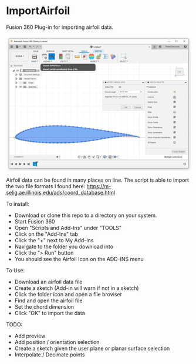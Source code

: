 # ImportAirfoil
Fusion 360 Plug-in for importing airfoil data.

![Screenshot][screenshot_original]

[screenshot_original]: https://github.com/bobm123/ImportAirfoil/blob/master/ScreenShot-640.png

Airfoil data can be found in many places on line. The script is able to import the two file formats I found here:
https://m-selig.ae.illinois.edu/ads/coord_database.html

To install:
- Download or clone this repo to a directory on your system.
- Start Fusion 360
- Open "Scripts and Add-Ins" under "TOOLS"
- Click on the "Add-Ins" tab
- Click the "+" next to My Add-Ins
- Navigate to the folder you download into
- Click the "> Run" button
- You should see the Airfoil Icon on the ADD-INS menu

To Use:
- Download an airfoil data file
- Create a sketch (Add-in will warn if not in a sketch)
- Click the folder icon and open a file browser
- Find and open the airfoil file
- Set the chord dimension
- Click "OK" to import the data

TODO:
- Add preview
- Add position / orientation selection
- Create a sketch given the user plane or planar surface selection
- Interpolate / Decimate points
